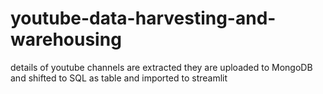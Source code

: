 # youtube-data-harvesting-and-warehousing
details of youtube channels are extracted they are uploaded to MongoDB and shifted to SQL as table and imported to streamlit
